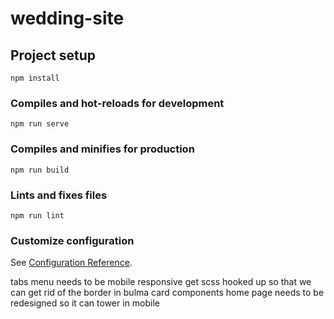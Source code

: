 # wedding-site

## Project setup
```
npm install
```

### Compiles and hot-reloads for development
```
npm run serve
```

### Compiles and minifies for production
```
npm run build
```

### Lints and fixes files
```
npm run lint
```

### Customize configuration
See [Configuration Reference](https://cli.vuejs.org/config/).


tabs menu needs to be mobile responsive
get scss hooked up so that we can get rid of the border in bulma card components
home page needs to be redesigned so it can tower in mobile

